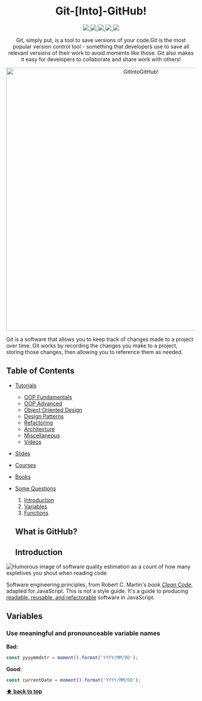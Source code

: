 <h1 align="center">Git-[Into]-GitHub!</h1>

<p align="center">
<a href="https://travis-ci.org/php-school/learn-you-php">
    <img src="https://img.shields.io/travis/php-school/learn-you-php/master.svg?style=flat-square&label=Linux">
</a>
<a href="https://ci.appveyor.com/project/AydinHassan/learn-you-php">
    <img src="https://img.shields.io/appveyor/ci/AydinHassan/learn-you-php/master.svg?style=flat-square&label=Windows">
</a>
<a href="https://codecov.io/github/php-school/learn-you-php">
    <img src="https://img.shields.io/codecov/c/github/php-school/learn-you-php.svg?style=flat-square">
</a>
<a href="https://scrutinizer-ci.com/g/php-school/learn-you-php/">
    <img src="https://img.shields.io/scrutinizer/g/php-school/learn-you-php.svg?style=flat-square">
</a>
<a href="https://phpschool-team.slack.com/messages">
    <img src="https://phpschool.herokuapp.com/badge.svg">
</a>
</p>

<p align="center">
Git, simply put, is a tool to save versions of your code.Git is the most popular version control tool - something that developers use to save all relevant versions of their work to avoid moments like those. Git also makes it easy for developers to collaborate and share work with others!
</p>
<p align="center">
<img width="700" alt="GitIntoGitHub!" src="https://www.linode.com/docs/assets/git-github-workflow-1000w.png">
</p>
Git is a software that allows you to keep track of changes made to a project over time. Git works by recording the changes you make to a project, storing those changes, then allowing you to reference them as needed.

## Table of Contents
- [Tutorials](#tutorials)
    - [OOP Fundamentals](#oop-fundamentals)
    - [OOP Advanced](#oop-advanced)
    - [Object Oriented Design](#object-oriented-design)
    - [Design Patterns](#design-patterns)
    - [Refactoring](#refactoring)
    - [Architecture](#architecture)
    - [Miscellaneous](#miscellaneous)
    - [Videos](#videos)
- [Slides](#slides)
- [Courses](#courses)
- [Books](#books)
- [Some Questions](#some-questions)

  1. [Introduction](#introduction)
  2. [Variables](#variables)
  3. [Functions](#functions)
  
  ## What is GitHub?
  
  ## Introduction
![Humorous image of software quality estimation as a count of how many expletives
you shout when reading code](https://www.linode.com/docs/assets/git-github-workflow-1000w.png)

  Software engineering principles, from Robert C. Martin's book
[*Clean Code*](https://www.amazon.com/Clean-Code-Handbook-Software-Craftsmanship/dp/0132350882),
adapted for JavaScript. This is not a style guide. It's a guide to producing
[readable, reusable, and refactorable](https://github.com/ryanmcdermott/3rs-of-software-architecture) software in JavaScript.


## **Variables**
### Use meaningful and pronounceable variable names

**Bad:**
```javascript
const yyyymmdstr = moment().format('YYYY/MM/DD');
```

**Good:**
```javascript
const currentDate = moment().format('YYYY/MM/DD');
```
**[⬆ back to top](#table-of-contents)**
